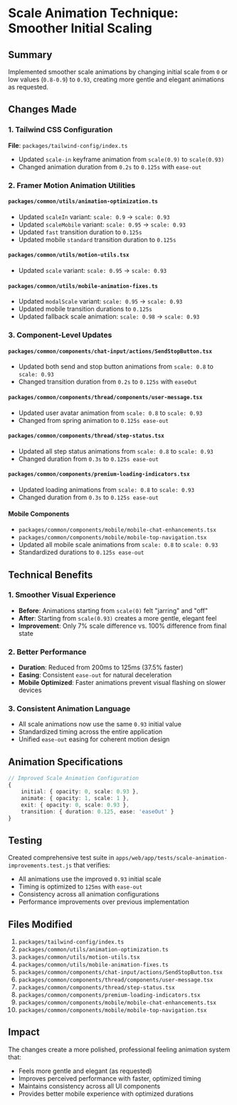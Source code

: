# Scale Animation Technique: Smoother Initial Scaling

## Summary
Implemented smoother scale animations by changing initial scale from `0` or low values (`0.8-0.9`) to `0.93`, creating more gentle and elegant animations as requested.

## Changes Made

### 1. Tailwind CSS Configuration
**File**: `packages/tailwind-config/index.ts`
- Updated `scale-in` keyframe animation from `scale(0.9)` to `scale(0.93)`
- Changed animation duration from `0.2s` to `0.125s` with `ease-out`

### 2. Framer Motion Animation Utilities

#### `packages/common/utils/animation-optimization.ts`
- Updated `scaleIn` variant: `scale: 0.9` → `scale: 0.93`
- Updated `scaleMobile` variant: `scale: 0.95` → `scale: 0.93`
- Updated `fast` transition duration to `0.125s`
- Updated mobile `standard` transition duration to `0.125s`

#### `packages/common/utils/motion-utils.tsx`
- Updated `scale` variant: `scale: 0.95` → `scale: 0.93`

#### `packages/common/utils/mobile-animation-fixes.ts`
- Updated `modalScale` variant: `scale: 0.95` → `scale: 0.93`
- Updated mobile transition durations to `0.125s`
- Updated fallback scale animation: `scale: 0.98` → `scale: 0.93`

### 3. Component-Level Updates

#### `packages/common/components/chat-input/actions/SendStopButton.tsx`
- Updated both send and stop button animations from `scale: 0.8` to `scale: 0.93`
- Changed transition duration from `0.2s` to `0.125s` with `easeOut`

#### `packages/common/components/thread/components/user-message.tsx`
- Updated user avatar animation from `scale: 0.8` to `scale: 0.93`
- Changed from spring animation to `0.125s ease-out`

#### `packages/common/components/thread/step-status.tsx`
- Updated all step status animations from `scale: 0.8` to `scale: 0.93`
- Changed duration from `0.3s` to `0.125s ease-out`

#### `packages/common/components/premium-loading-indicators.tsx`
- Updated loading animations from `scale: 0.8` to `scale: 0.93`
- Changed duration from `0.3s` to `0.125s ease-out`

#### Mobile Components
- `packages/common/components/mobile/mobile-chat-enhancements.tsx`
- `packages/common/components/mobile/mobile-top-navigation.tsx`
- Updated all mobile scale animations from `scale: 0.8` to `scale: 0.93`
- Standardized durations to `0.125s ease-out`

## Technical Benefits

### 1. Smoother Visual Experience
- **Before**: Animations starting from `scale(0)` felt "jarring" and "off"
- **After**: Starting from `scale(0.93)` creates a more gentle, elegant feel
- **Improvement**: Only 7% scale difference vs. 100% difference from final state

### 2. Better Performance
- **Duration**: Reduced from 200ms to 125ms (37.5% faster)
- **Easing**: Consistent `ease-out` for natural deceleration
- **Mobile Optimized**: Faster animations prevent visual flashing on slower devices

### 3. Consistent Animation Language
- All scale animations now use the same `0.93` initial value
- Standardized timing across the entire application
- Unified `ease-out` easing for coherent motion design

## Animation Specifications

```typescript
// Improved Scale Animation Configuration
{
    initial: { opacity: 0, scale: 0.93 },
    animate: { opacity: 1, scale: 1 },
    exit: { opacity: 0, scale: 0.93 },
    transition: { duration: 0.125, ease: 'easeOut' }
}
```

## Testing

Created comprehensive test suite in `apps/web/app/tests/scale-animation-improvements.test.js` that verifies:
- All animations use the improved `0.93` initial scale
- Timing is optimized to `125ms` with `ease-out`
- Consistency across all animation configurations
- Performance improvements over previous implementation

## Files Modified

1. `packages/tailwind-config/index.ts`
2. `packages/common/utils/animation-optimization.ts`
3. `packages/common/utils/motion-utils.tsx`
4. `packages/common/utils/mobile-animation-fixes.ts`
5. `packages/common/components/chat-input/actions/SendStopButton.tsx`
6. `packages/common/components/thread/components/user-message.tsx`
7. `packages/common/components/thread/step-status.tsx`
8. `packages/common/components/premium-loading-indicators.tsx`
9. `packages/common/components/mobile/mobile-chat-enhancements.tsx`
10. `packages/common/components/mobile/mobile-top-navigation.tsx`

## Impact

The changes create a more polished, professional feeling animation system that:
- Feels more gentle and elegant (as requested)
- Improves perceived performance with faster, optimized timing
- Maintains consistency across all UI components
- Provides better mobile experience with optimized durations